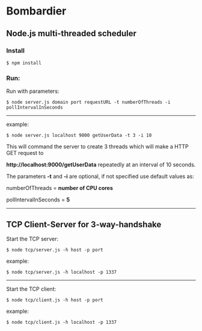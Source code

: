 # Bombardier

## Node.js multi-threaded scheduler

### Install
`$ npm install`

### Run:

Run with parameters:

`$ node server.js domain port requestURL -t numberOfThreads -i pollIntervalInSeconds`

---

example:

`$ node server.js localhost 9000 getUserData -t 3 -i 10`


This will command the server to create 3 threads which will make a HTTP GET request to

**http://localhost:9000/getUserData** repeatedly at an interval of 10 seconds.

The parameters **-t** and **-i** are optional, if not specified use default values as:

numberOfThreads = **number of CPU cores**

pollIntervalInSeconds = **5**

---

## TCP Client-Server for 3-way-handshake

Start the TCP server:

`$ node tcp/server.js -h host -p port`

example:

`$ node tcp/server.js -h localhost -p 1337`

---

Start the TCP client:

`$ node tcp/client.js -h host -p port`

example:

`$ node tcp/client.js -h localhost -p 1337`
